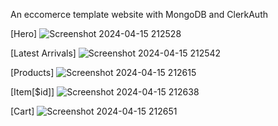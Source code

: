 An eccomerce template website with MongoDB and ClerkAuth

[Hero]
![Screenshot 2024-04-15 212528](https://github.com/cetijunior/ecom_template/assets/78642663/ca08d1e9-9dc7-4d37-8aaa-cd45b4e05f49)


[Latest Arrivals]
![Screenshot 2024-04-15 212542](https://github.com/cetijunior/ecom_template/assets/78642663/807e4396-a0e9-4ee0-850d-bfa72ab883c6)


[Products]
![Screenshot 2024-04-15 212615](https://github.com/cetijunior/ecom_template/assets/78642663/c01df082-1700-480d-be61-81649438c566)


[Item[$id]]
![Screenshot 2024-04-15 212638](https://github.com/cetijunior/ecom_template/assets/78642663/64749dea-2ca0-45e5-944f-dfaa08bbab51)


[Cart]
![Screenshot 2024-04-15 212651](https://github.com/cetijunior/ecom_template/assets/78642663/a1208923-c9aa-4488-a5c1-806e112ec51b)
